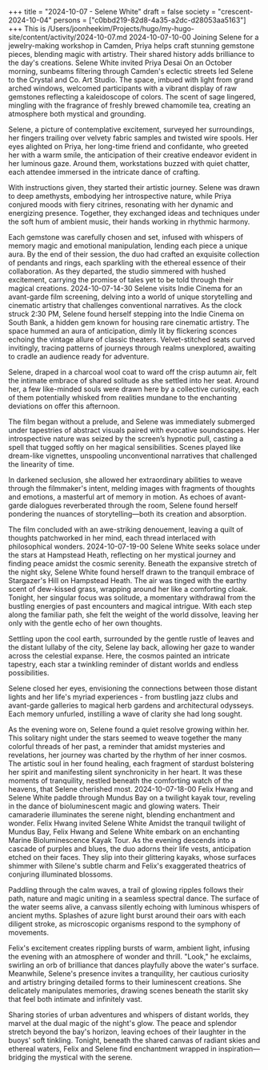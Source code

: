 +++
title = "2024-10-07 - Selene White"
draft = false
society = "crescent-2024-10-04"
persons = ["c0bbd219-82d8-4a35-a2dc-d28053aa5163"]
+++
This is /Users/joonheekim/Projects/hugo/my-hugo-site/content/activity/2024-10-07.md
2024-10-07-10-00
Joining Selene for a jewelry-making workshop in Camden, Priya helps craft stunning gemstone pieces, blending magic with artistry. Their shared history adds brilliance to the day's creations.
Selene White invited Priya Desai
On an October morning, sunbeams filtering through Camden's eclectic streets led Selene to the Crystal and Co. Art Studio. The space, imbued with light from grand arched windows, welcomed participants with a vibrant display of raw gemstones reflecting a kaleidoscope of colors. The scent of sage lingered, mingling with the fragrance of freshly brewed chamomile tea, creating an atmosphere both mystical and grounding.

Selene, a picture of contemplative excitement, surveyed her surroundings, her fingers trailing over velvety fabric samples and twisted wire spools. Her eyes alighted on Priya, her long-time friend and confidante, who greeted her with a warm smile, the anticipation of their creative endeavor evident in her luminous gaze. Around them, workstations buzzed with quiet chatter, each attendee immersed in the intricate dance of crafting.

With instructions given, they started their artistic journey. Selene was drawn to deep amethysts, embodying her introspective nature, while Priya conjured moods with fiery citrines, resonating with her dynamic and energizing presence. Together, they exchanged ideas and techniques under the soft hum of ambient music, their hands working in rhythmic harmony. 

Each gemstone was carefully chosen and set, infused with whispers of memory magic and emotional manipulation, lending each piece a unique aura. By the end of their session, the duo had crafted an exquisite collection of pendants and rings, each sparkling with the ethereal essence of their collaboration. As they departed, the studio simmered with hushed excitement, carrying the promise of tales yet to be told through their magical creations.
2024-10-07-14-30
Selene visits Indie Cinema for an avant-garde film screening, delving into a world of unique storytelling and cinematic artistry that challenges conventional narratives.
As the clock struck 2:30 PM, Selene found herself stepping into the Indie Cinema on South Bank, a hidden gem known for housing rare cinematic artistry. The space hummed an aura of anticipation, dimly lit by flickering sconces echoing the vintage allure of classic theaters. Velvet-stitched seats curved invitingly, tracing patterns of journeys through realms unexplored, awaiting to cradle an audience ready for adventure.

Selene, draped in a charcoal wool coat to ward off the crisp autumn air, felt the intimate embrace of shared solitude as she settled into her seat. Around her, a few like-minded souls were drawn here by a collective curiosity, each of them potentially whisked from realities mundane to the enchanting deviations on offer this afternoon. 

The film began without a prelude, and Selene was immediately submerged under tapestries of abstract visuals paired with evocative soundscapes. Her introspective nature was seized by the screen’s hypnotic pull, casting a spell that tugged softly on her magical sensibilities. Scenes played like dream-like vignettes, unspooling unconventional narratives that challenged the linearity of time.

In darkened seclusion, she allowed her extraordinary abilities to weave through the filmmaker's intent, melding images with fragments of thoughts and emotions, a masterful art of memory in motion. As echoes of avant-garde dialogues reverberated through the room, Selene found herself pondering the nuances of storytelling—both its creation and absorption.

The film concluded with an awe-striking denouement, leaving a quilt of thoughts patchworked in her mind, each thread interlaced with philosophical wonders.
2024-10-07-19-00
Selene White seeks solace under the stars at Hampstead Heath, reflecting on her mystical journey and finding peace amidst the cosmic serenity.
Beneath the expansive stretch of the night sky, Selene White found herself drawn to the tranquil embrace of Stargazer's Hill on Hampstead Heath. The air was tinged with the earthy scent of dew-kissed grass, wrapping around her like a comforting cloak. Tonight, her singular focus was solitude, a momentary withdrawal from the bustling energies of past encounters and magical intrigue. With each step along the familiar path, she felt the weight of the world dissolve, leaving her only with the gentle echo of her own thoughts.

Settling upon the cool earth, surrounded by the gentle rustle of leaves and the distant lullaby of the city, Selene lay back, allowing her gaze to wander across the celestial expanse. Here, the cosmos painted an intricate tapestry, each star a twinkling reminder of distant worlds and endless possibilities. 

Selene closed her eyes, envisioning the connections between those distant lights and her life's myriad experiences - from bustling jazz clubs and avant-garde galleries to magical herb gardens and architectural odysseys. Each memory unfurled, instilling a wave of clarity she had long sought.

As the evening wore on, Selene found a quiet resolve growing within her. This solitary night under the stars seemed to weave together the many colorful threads of her past, a reminder that amidst mysteries and revelations, her journey was charted by the rhythm of her inner cosmos. The artistic soul in her found healing, each fragment of stardust bolstering her spirit and manifesting silent synchronicity in her heart. It was these moments of tranquility, nestled beneath the comforting watch of the heavens, that Selene cherished most.
2024-10-07-18-00
Felix Hwang and Selene White paddle through Mundus Bay on a twilight kayak tour, reveling in the dance of bioluminescent magic and glowing waters. Their camaraderie illuminates the serene night, blending enchantment and wonder.
Felix Hwang invited Selene White
Amidst the tranquil twilight of Mundus Bay, Felix Hwang and Selene White embark on an enchanting Marine Bioluminescence Kayak Tour. As the evening descends into a cascade of purples and blues, the duo adorns their life vests, anticipation etched on their faces. They slip into their glittering kayaks, whose surfaces shimmer with Silene's subtle charm and Felix's exaggerated theatrics of conjuring illuminated blossoms.

Paddling through the calm waves, a trail of glowing ripples follows their path, nature and magic uniting in a seamless spectral dance. The surface of the water seems alive, a canvass silently echoing with luminous whispers of ancient myths. Splashes of azure light burst around their oars with each diligent stroke, as microscopic organisms respond to the symphony of movements.

Felix's excitement creates rippling bursts of warm, ambient light, infusing the evening with an atmosphere of wonder and thrill. "Look," he exclaims, swirling an orb of brilliance that dances playfully above the water's surface. Meanwhile, Selene's presence invites a tranquility, her cautious curiosity and artistry bringing detailed forms to their luminescent creations. She delicately manipulates memories, drawing scenes beneath the starlit sky that feel both intimate and infinitely vast.

Sharing stories of urban adventures and whispers of distant worlds, they marvel at the dual magic of the night's glow. The peace and splendor stretch beyond the bay's horizon, leaving echoes of their laughter in the buoys' soft tinkling. Tonight, beneath the shared canvas of radiant skies and ethereal waters, Felix and Selene find enchantment wrapped in inspiration—bridging the mystical with the serene.
